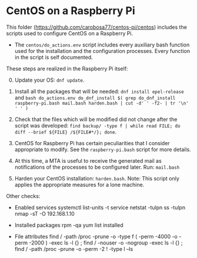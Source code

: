 # CentOS on a Raspberry Pi

This folder (https://github.com/carobosa77/centos-pi/centos) includes the scripts used to configure CentOS on a Raspberry Pi.

- The `centos/do_actions.env` script includes every auxiliary bash function used for the installation and the configuration processes. Every function in the script is self documented.

These steps are realized in the Raspberry Pi itself:

0) Update your OS: `dnf update`.

1) Install all the packages that will be needed: `dnf install epel-release` and `bash do_actions.env do_dnf_install $( grep do_dnf_install raspberry-pi.bash mail.bash harden.bash | cut -d' ' -f2- | tr '\n' ' ' )`

2) Check that the files which will be modified did not change after the script was developed: `find backup/ -type f | while read FILE; do diff --brief ${FILE} /${FILE#*/}; done`.

3) CentOS for Raspberry Pi has certain peculiarities that I consider appropriate to modify. See the `raspberry-pi.bash` script for more details.

4) At this time, a MTA is useful to receive the generated mail as notifications of the processes to be configured later. Run: `mail.bash`

5) Harden your CentOS installation: `harden.bash`. Note: This script only applies the appropriate measures for a lone machine.

Other checks:

- Enabled services
    systemctl list-units -t service
    netstat -tulpn
    ss -tulpn
    nmap -sT -O 192.168.1.10

- Installed packages
    rpm -qa
    yum list installed

- File attributes
    find /  -path /proc -prune -o -type f \( -perm -4000 -o -perm -2000 \) -exec ls -l {} \;
    find / -nouser -o -nogroup -exec ls -l {} \;
    find / -path /proc -prune -o -perm -2 ! -type l –ls

